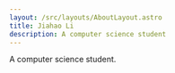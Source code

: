 ```yaml
---
layout: /src/layouts/AboutLayout.astro
title: Jiahao Li
description: A computer science student
---
```


A computer science student.
